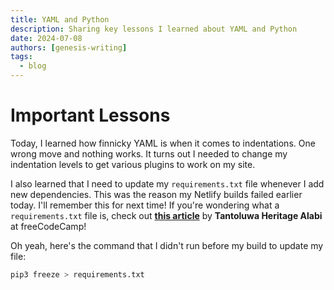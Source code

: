 ```yaml
---
title: YAML and Python
description: Sharing key lessons I learned about YAML and Python
date: 2024-07-08
authors: [genesis-writing]
tags:
  - blog
---
```


# Important Lessons

Today, I learned how finnicky YAML is when it comes to indentations. One wrong move and nothing works. It turns out I needed to change my indentation levels to get various plugins to work on my site.

<!-- more -->

I also learned that I need to update my `requirements.txt` file whenever I add new dependencies. This was the reason my Netlify builds failed earlier today. I'll remember this for next time! If you're wondering what a `requirements.txt` file is, check out [**this article**](https://www.freecodecamp.org/news/python-requirementstxt-explained/) by **Tantoluwa Heritage Alabi** at freeCodeCamp!

Oh yeah, here's the command that I didn't run before my build to update my file:

``` py
pip3 freeze > requirements.txt
```